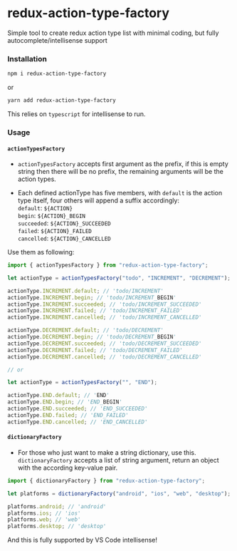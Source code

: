 # redux-action-type-factory

Simple tool to create redux action type list with minimal coding, but fully autocomplete/intellisense support

### Installation

```bash
npm i redux-action-type-factory
```

or

```bash
yarn add redux-action-type-factory
```

This relies on `typescript` for intellisense to run.<br />

### Usage

#### `actionTypesFactory`

- `actionTypesFactory` accepts first argument as the prefix, if this is empty string then there will be no prefix, the remaining arguments will be the action types.

- Each defined actionType has five members, with `default` is the action type itself, four others will append a suffix accordingly:<br />
  `default`: `${ACTION}` <br />
  `begin`: `${ACTION}_BEGIN` <br />
  `succeeded`: `${ACTION}_SUCCEEDED` <br />
  `failed`: `${ACTION}_FAILED` <br />
  `cancelled`: `${ACTION}_CANCELLED` <br />

Use them as following:

```javascript
import { actionTypesFactory } from "redux-action-type-factory";

let actionType = actionTypesFactory("todo", "INCREMENT", "DECREMENT");

actionType.INCREMENT.default; // 'todo/INCREMENT'
actionType.INCREMENT.begin; // 'todo/INCREMENT_BEGIN'
actionType.INCREMENT.succeeded; // 'todo/INCREMENT_SUCCEEDED'
actionType.INCREMENT.failed; // 'todo/INCREMENT_FAILED'
actionType.INCREMENT.cancelled; // 'todo/INCREMENT_CANCELLED'

actionType.DECREMENT.default; // 'todo/DECREMENT'
actionType.DECREMENT.begin; // 'todo/DECREMENT_BEGIN'
actionType.DECREMENT.succeeded; // 'todo/DECREMENT_SUCCEEDED'
actionType.DECREMENT.failed; // 'todo/DECREMENT_FAILED'
actionType.DECREMENT.cancelled; // 'todo/DECREMENT_CANCELLED'

// or

let actionType = actionTypesFactory("", "END");

actionType.END.default; // 'END'
actionType.END.begin; // 'END_BEGIN'
actionType.END.succeeded; // 'END_SUCCEEDED'
actionType.END.failed; // 'END_FAILED'
actionType.END.cancelled; // 'END_CANCELLED'
```

#### `dictionaryFactory`

- For those who just want to make a string dictionary, use this. `dictionaryFactory` accepts a list of string argument, return an object with the according key-value pair.

```javascript
import { dictionaryFactory } from "redux-action-type-factory";

let platforms = dictionaryFactory("android", "ios", "web", "desktop");

platforms.android; // 'android'
platforms.ios; // 'ios'
platforms.web; // 'web'
platforms.desktop; // 'desktop'
```

And this is fully supported by VS Code intellisense!
